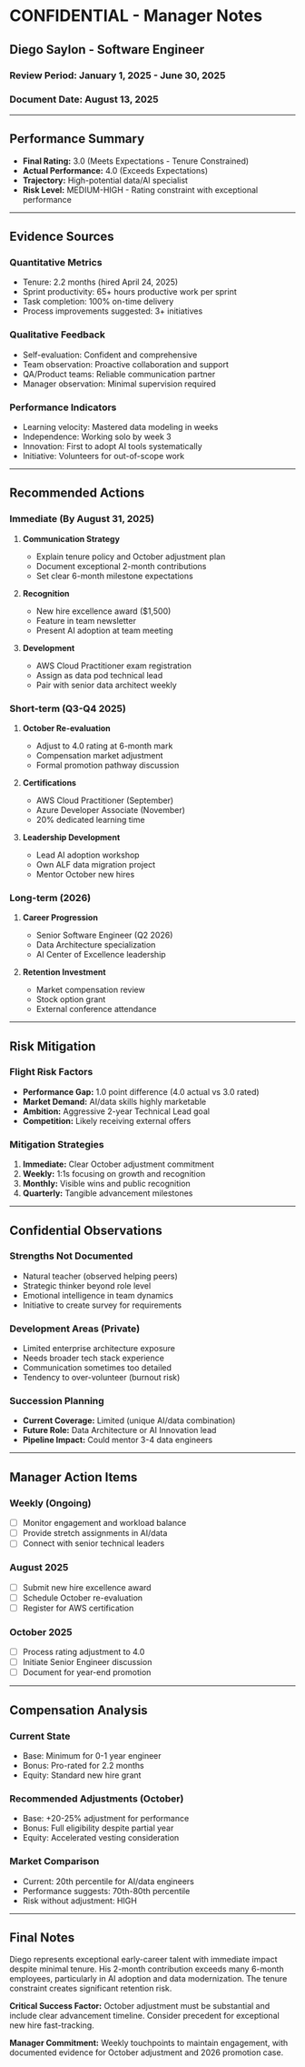 # CONFIDENTIAL - Manager Notes
## Diego Saylon - Software Engineer
### Review Period: January 1, 2025 - June 30, 2025
### Document Date: August 13, 2025

---

## Performance Summary
- **Final Rating:** 3.0 (Meets Expectations - Tenure Constrained)
- **Actual Performance:** 4.0 (Exceeds Expectations)
- **Trajectory:** High-potential data/AI specialist
- **Risk Level:** MEDIUM-HIGH - Rating constraint with exceptional performance

---

## Evidence Sources

### Quantitative Metrics
- Tenure: 2.2 months (hired April 24, 2025)
- Sprint productivity: 65+ hours productive work per sprint
- Task completion: 100% on-time delivery
- Process improvements suggested: 3+ initiatives

### Qualitative Feedback
- Self-evaluation: Confident and comprehensive
- Team observation: Proactive collaboration and support
- QA/Product teams: Reliable communication partner
- Manager observation: Minimal supervision required

### Performance Indicators
- Learning velocity: Mastered data modeling in weeks
- Independence: Working solo by week 3
- Innovation: First to adopt AI tools systematically
- Initiative: Volunteers for out-of-scope work

---

## Recommended Actions

### Immediate (By August 31, 2025)
1. **Communication Strategy**
   - Explain tenure policy and October adjustment plan
   - Document exceptional 2-month contributions
   - Set clear 6-month milestone expectations

2. **Recognition**
   - New hire excellence award ($1,500)
   - Feature in team newsletter
   - Present AI adoption at team meeting

3. **Development**
   - AWS Cloud Practitioner exam registration
   - Assign as data pod technical lead
   - Pair with senior data architect weekly

### Short-term (Q3-Q4 2025)
1. **October Re-evaluation**
   - Adjust to 4.0 rating at 6-month mark
   - Compensation market adjustment
   - Formal promotion pathway discussion

2. **Certifications**
   - AWS Cloud Practitioner (September)
   - Azure Developer Associate (November)
   - 20% dedicated learning time

3. **Leadership Development**
   - Lead AI adoption workshop
   - Own ALF data migration project
   - Mentor October new hires

### Long-term (2026)
1. **Career Progression**
   - Senior Software Engineer (Q2 2026)
   - Data Architecture specialization
   - AI Center of Excellence leadership

2. **Retention Investment**
   - Market compensation review
   - Stock option grant
   - External conference attendance

---

## Risk Mitigation

### Flight Risk Factors
- **Performance Gap:** 1.0 point difference (4.0 actual vs 3.0 rated)
- **Market Demand:** AI/data skills highly marketable
- **Ambition:** Aggressive 2-year Technical Lead goal
- **Competition:** Likely receiving external offers

### Mitigation Strategies
1. **Immediate:** Clear October adjustment commitment
2. **Weekly:** 1:1s focusing on growth and recognition
3. **Monthly:** Visible wins and public recognition
4. **Quarterly:** Tangible advancement milestones

---

## Confidential Observations

### Strengths Not Documented
- Natural teacher (observed helping peers)
- Strategic thinker beyond role level
- Emotional intelligence in team dynamics
- Initiative to create survey for requirements

### Development Areas (Private)
- Limited enterprise architecture exposure
- Needs broader tech stack experience
- Communication sometimes too detailed
- Tendency to over-volunteer (burnout risk)

### Succession Planning
- **Current Coverage:** Limited (unique AI/data combination)
- **Future Role:** Data Architecture or AI Innovation lead
- **Pipeline Impact:** Could mentor 3-4 data engineers

---

## Manager Action Items

### Weekly (Ongoing)
- [ ] Monitor engagement and workload balance
- [ ] Provide stretch assignments in AI/data
- [ ] Connect with senior technical leaders

### August 2025
- [ ] Submit new hire excellence award
- [ ] Schedule October re-evaluation
- [ ] Register for AWS certification

### October 2025
- [ ] Process rating adjustment to 4.0
- [ ] Initiate Senior Engineer discussion
- [ ] Document for year-end promotion

---

## Compensation Analysis

### Current State
- Base: Minimum for 0-1 year engineer
- Bonus: Pro-rated for 2.2 months
- Equity: Standard new hire grant

### Recommended Adjustments (October)
- Base: +20-25% adjustment for performance
- Bonus: Full eligibility despite partial year
- Equity: Accelerated vesting consideration

### Market Comparison
- Current: 20th percentile for AI/data engineers
- Performance suggests: 70th-80th percentile
- Risk without adjustment: HIGH

---

## Final Notes

Diego represents exceptional early-career talent with immediate impact despite minimal tenure. His 2-month contribution exceeds many 6-month employees, particularly in AI adoption and data modernization. The tenure constraint creates significant retention risk.

**Critical Success Factor:** October adjustment must be substantial and include clear advancement timeline. Consider precedent for exceptional new hire fast-tracking.

**Manager Commitment:** Weekly touchpoints to maintain engagement, with documented evidence for October adjustment and 2026 promotion case.